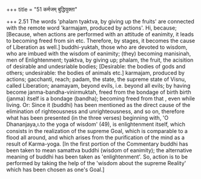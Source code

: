 +++
title = "51 कर्मजम् बुद्धियुक्ता"

+++
2.51 The words 'phalam tyaktva, by giving up the fruits' are connected
with the remote word 'karmajam, produced by actions'. Hi, because;
\[Because, when actions are performed with an attitude of eanimity, it
leads to becoming freed from sin etc. Therefore, by stages, it becomes
the cause of Liberation as well.\] buddhi-yuktah, those who are devoted
to wisdom, who are imbued with the wisdom of eanimity; (they) becoming
manisinah, men of Enlightenment; tyaktva, by giving up; phalam, the
fruit, the acisition of desirable and undesriable bodies; \[Desirable:
the bodies of gods and others; undesirable: the bodies of animals etc.\]
karmajam, produced by actions; gacchanti, reach; padam, the state, the
supreme state of Visnu, called Liberation; anamayam, beyond evils, i.e.
beyond all evils; by having become janma-bandha-vinirmuktah, freed from
the bondage of birth birth (janma) itself is a bondage (bandha);
becoming freed from that , even while living. Or: Since it (buddhi) has
been mentioned as the direct cause of the elimination of righteousness
and unrighteousness, and so on, therefore what has been presented (in
the three verses) beginning with, 'O Dhananjaya,৷৷.to the yoga of
wisdom' (49), is enlightenment itself, which consists in the realization
of the supreme Goal, which is comparable to a flood all around, and
which arises from the purification of the mind as a result of
Karma-yoga. \[In the first portion of the Commentary buddhi has been
taken to mean samattva buddhi (wisdom of eanimity); the alternative
meaning of buddhi has been taken as 'enlightenment'. So, action is to be
performed by taking the help of the 'wisdom about the supreme Reality'
which has been chosen as one's Goal.\]
